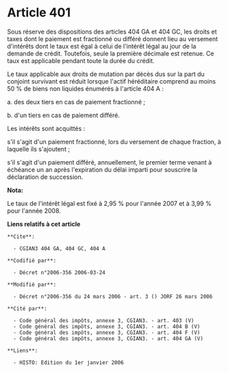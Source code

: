 # Article 401

Sous réserve des dispositions des articles 404 GA et 404 GC, les droits et taxes dont le paiement est fractionné ou différé
donnent lieu au versement d'intérêts dont le taux est égal à celui de l'intérêt légal au jour de la demande de crédit.
Toutefois, seule la première décimale est retenue. Ce taux est applicable pendant toute la durée du crédit.

Le taux applicable aux droits de mutation par décès dus sur la part du conjoint survivant est réduit lorsque l'actif
héréditaire comprend au moins 50 % de biens non liquides énumérés à l'article 404 A :

a. des deux tiers en cas de paiement fractionné ;

b. d'un tiers en cas de paiement différé.

Les intérêts sont acquittés :

s'il s'agit d'un paiement fractionné, lors du versement de chaque fraction, à laquelle ils s'ajoutent ;

s'il s'agit d'un paiement différé, annuellement, le premier terme venant à échéance un an après l'expiration du délai imparti
pour souscrire la déclaration de succession.

**Nota:**

Le taux de l'intérêt légal est fixé à 2,95 % pour l'année 2007 et à 3,99 % pour l'année 2008.

**Liens relatifs à cet article**

	**Cite**:

	  - CGIAN3 404 GA, 404 GC, 404 A

	**Codifié par**:

	  - Décret n°2006-356 2006-03-24

	**Modifié par**:

	  - Décret n°2006-356 du 24 mars 2006 - art. 3 () JORF 26 mars 2006

	**Cité par**:

	  - Code général des impôts, annexe 3, CGIAN3. - art. 403 (V)
	  - Code général des impôts, annexe 3, CGIAN3. - art. 404 B (V)
	  - Code général des impôts, annexe 3, CGIAN3. - art. 404 F (V)
	  - Code général des impôts, annexe 3, CGIAN3. - art. 404 GA (V)

	**Liens**:

	  - HISTO: Edition du 1er janvier 2006
